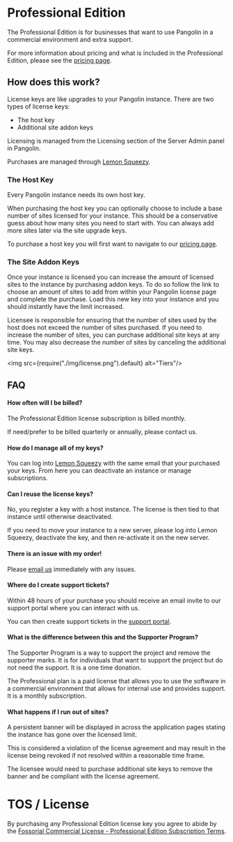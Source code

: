 # Professional Edition

The Professional Edition is for businesses that want to use Pangolin in a commercial environment and extra support.

For more information about pricing and what is included in the Professional Edition, please see the [pricing page](/pricing).

## How does this work?

License keys are like upgrades to your Pangolin instance. There are two types of license keys:

- The host key
- Additional site addon keys

Licensing is managed from the Licensing section of the Server Admin panel in Pangolin.

Purchases are managed through [Lemon Squeezy](https://app.lemonsqueezy.com/).

### The Host Key

Every Pangolin instance needs its own host key.

When purchasing the host key you can optionally choose to include a base number of sites licensed for your instance. This should be a conservative guess about how many sites you need to start with. You can always add more sites later via the site upgrade keys.

To purchase a host key you will first want to navigate to our [pricing page](/pricing).

### The Site Addon Keys

Once your instance is licensed you can increase the amount of licensed sites to the instance by purchasing addon keys. To do so follow the link to choose an amount of sites to add from within your Pangolin license page and complete the purchase. Load this new key into your instance and you should instantly have the limit increased.

Licensee is responsible for ensuring that the number of sites used by the host does not exceed the number of sites purchased. If you need to increase the number of sites, you can purchase additional site keys at any time. You may also decrease the number of sites by canceling the additional site keys.

<img src={require("./img/license.png").default} alt="Tiers"/>

## FAQ

#### How often will I be billed?

The Professional Edition license subscription is billed monthly.

If need/prefer to be billed quarterly or annually, please contact us.

#### How do I manage all of my keys?

You can log into [Lemon Squeezy](https://app.lemonsqueezy.com/my-orders/) with the same email that your purchased your keys. From here you can deactivate an instance or manage subscriptions.

#### Can I reuse the license keys?

No, you register a key with a host instance. The license is then tied to that instance until otherwise deactivated.

If you need to move your instance to a new server, please log into Lemon Squeezy, deactivate the key, and then re-activate it on the new server.

#### There is an issue with my order!

Please [email us](mailto:numbat@fossorial.io) immediately with any issues.

#### Where do I create support tickets?

Within 48 hours of your purchase you should receive an email invite to our support portal where you can interact with us.

You can then create support tickets in the [support portal](https://support.fossorial.io/).

#### What is the difference between this and the Supporter Program?

The Supporter Program is a way to support the project and remove the supporter marks. It is for individuals that want to support the project but do not need the support. It is a one time donation.

The Professional plan is a paid license that allows you to use the software in a commercial environment that allows for internal use and provides support. It is a monthly subscription.

#### What happens if I run out of sites?

A persistent banner will be displayed in across the application pages stating the instance has gone over the licensed limit.

This is considered a violation of the license agreement and may result in the license being revoked if not resolved within a reasonable time frame.

The licensee would need to purchase additional site keys to remove the banner and be compliant with the license agreement.

# TOS / License

By purchasing any Professional Edition license key you agree to abide by the [Fossorial Commercial License - Professional Edition Subscription Terms](https://fossorial.io/license.html).
